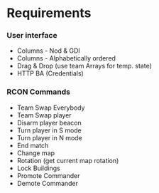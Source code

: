 # Requirements

### User interface
- Columns - Nod & GDI
- Columns - Alphabetically ordered
- Drag & Drop (use team Arrays for temp. state)
- HTTP BA (Credentials)

### RCON Commands
- Team Swap Everybody
- Team Swap player
- Disarm player beacon
- Turn player in S mode
- Turn player in N mode
- End match
- Change map
- Rotation (get current map rotation)
- Lock Buildings
- Promote Commander
- Demote Commander